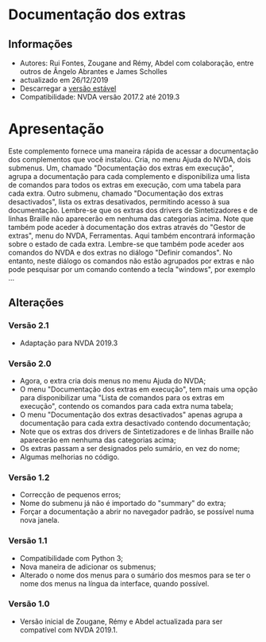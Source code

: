 # Documentação dos extras #

## Informações ##
* Autores: Rui Fontes, Zougane and Rémy, Abdel com colaboração, entre outros de Ângelo Abrantes e James Scholles
* actualizado em 26/12/2019
* Descarregar a [versão estável][1]
* Compatibilidade: NVDA versão 2017.2 até 2019.3

# Apresentação #
Este complemento fornece uma maneira rápida de acessar a documentação dos complementos que você instalou.
Cria, no menu Ajuda do NVDA, dois submenus.
Um, chamado "Documentação dos extras em execução", agrupa a documentação para cada complemento e disponibiliza uma lista de comandos para todos os extras em execução, com uma tabela para cada extra.
Outro submenu, chamado "Documentação dos extras desactivados", lista os extras desativados, permitindo acesso à sua documentação.
Lembre-se que os extras dos drivers de Sintetizadores  e de linhas Braille não aparecerão em nenhuma das categorias acima.
Note que também pode aceder à documentação dos extras através do "Gestor de extras", menu do NVDA, Ferramentas. Aqui também encontrará informação sobre o estado de cada extra.
Lembre-se que também pode aceder aos comandos do NVDA e dos extras no diálogo "Definir comandos". No entanto, neste diálogo os comandos não estão agrupados por extras e não pode pesquisar por um comando contendo a tecla "windows", por exemplo ...

## Alterações ##

### Versão 2.1 ###
* Adaptação para NVDA 2019.3

### Versão 2.0 ###
* Agora, o extra cria dois menus no menu Ajuda do NVDA;
* O menu "Documentação dos extras em execução", tem mais uma opção para disponibilizar uma "Lista de comandos para os extras em execução", contendo os comandos para cada extra  numa tabela;
* O menu "Documentação dos extras desactivados" apenas agrupa a documentação para cada extra desactivado contendo documentação;
* Note que os extras dos drivers de Sintetizadores  e de linhas Braille não aparecerão em nenhuma das categorias acima;
* Os extras passam a ser designados pelo sumário, en vez do nome;
* Algumas melhorias no código.

### Versão 1.2 ###
* Correcção de pequenos erros;
* Nome do submenu já não é importado do "summary" do extra;
* Forçar a documentação a abrir no navegador padrão, se possível numa nova janela.

### Versão 1.1 ###
* Compatibilidade com Python 3;
*	 Nova maneira de adicionar os submenus;
* Alterado o nome dos menus para o sumário dos mesmos para se ter o nome dos menus na língua da interface, quando possível.

### Versão 1.0 ###
*	 Versão inicial de Zougane, Rémy e Abdel actualizada para ser compatível com NVDA 2019.1.

[1]: https://github.com/ruifontes/addonsHelp/releases/download/2.1.0/addonsHelp-2.1.nvda-addon
